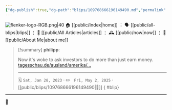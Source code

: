 ```yaml
---
{"dg-publish":true,"dg-path":"blips/109768666196149490.md","permalink":"/blips/109768666196149490/","title":"philipp on mastodon @ 2023-01-28"}
---
```



<div class="transclusion internal-embed is-loaded"><div class="markdown-embed">




![flenker-logo-RGB.png|40](/img/user/attachments/flenker-logo-RGB.png)
🏠 [[public/Index\|home]]  ⋮ 🗣️ [[public/all-blips\|blips]] ⋮  📝 [[public/All Articles\|articles]]  ⋮ 🕰️ [[public/now\|now]] ⋮ 🪪 [[public/About Me\|about me]]


</div></div>


> [!summary] **philipp**:
>
> Now it's woke to ask investors to do more than just earn money. [tagesschau.de/ausland/amerika/…](https://www.tagesschau.de/ausland/amerika/republikaner-kulturkampf-finanzwirtschaft-101.html)
> - - -
>
> 🗓️ <code>Sat, Jan 28, 2023</code>  · ✏️ <code> Fri, May 2, 2025</code>  · [[public/blips/109768666196149490\|🔗]]
{ #blip}


- - -

 👾
